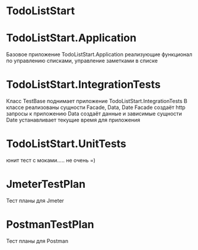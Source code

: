 # TodoListStart
# TodoListStart.Application
Базовое приложение TodoListStart.Application реализующие функционал по управлению списками, управление заметками в списке

# TodoListStart.IntegrationTests 
Класс TestBase поднимает приложение TodoListStart.IntegrationTests
В классе реализованы сущности Facade, Data, Date
Facade создаёт http запросы к приложению
Data создаёт данные и зависимые сущности
Date устанавливает текущие время для приложения

# TodoListStart.UnitTests
юнит тест с моками..... не очень =)

# JmeterTestPlan
Тест планы для Jmeter

# PostmanTestPlan
Тест планы для Postman
